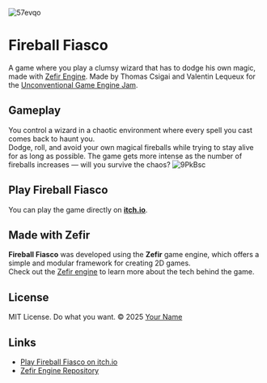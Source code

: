 ![57evqo](https://github.com/user-attachments/assets/4af676fb-f9b3-433a-bb1b-603bd34a1e5f)
# Fireball Fiasco
A game where you play a clumsy wizard that has to dodge his own magic, made with [Zefir Engine](https://github.com/thomascsigai/Zefir).
Made by Thomas Csigai and Valentin Lequeux for the [Unconventional Game Engine Jam](https://itch.io/jam/unconventional-game-engine-jam).

## Gameplay

You control a wizard in a chaotic environment where every spell you cast comes back to haunt you.  
Dodge, roll, and avoid your own magical fireballs while trying to stay alive for as long as possible. The game gets more intense as the number of fireballs increases — will you survive the chaos?
![9PkBsc](https://github.com/user-attachments/assets/f5cbba77-4a03-483d-ae0b-07b873a59b42)

## Play Fireball Fiasco

You can play the game directly on **[itch.io](https://thomas-csigai.itch.io/fireball-fiasco)**.

## Made with Zefir

**Fireball Fiasco** was developed using the **Zefir** game engine, which offers a simple and modular framework for creating 2D games.  
Check out the [Zefir engine](https://github.com/thomascsigai/Zefir) to learn more about the tech behind the game.

## License

MIT License. Do what you want.
© 2025 [Your Name](https://github.com/yourusername)

## Links

- [Play Fireball Fiasco on itch.io](https://thomas-csigai.itch.io/fireball-fiasco)
- [Zefir Engine Repository](https://github.com/thomascsigai/Zefir)

